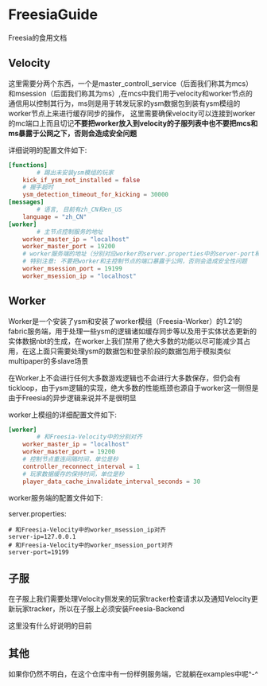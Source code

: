 # FreesiaGuide
Freesia的食用文档

## Velocity
这里需要分两个东西，一个是master_controll_service（后面我们称其为mcs）和msession（后面我们称其为ms）,在mcs中我们用于velocity和worker节点的通信用以控制其行为，ms则是用于转发玩家的ysm数据包到装有ysm模组的worker节点上来进行缓存同步的操作，
这里需要确保velocity可以连接到worker的mc端口上而且切记<b>不要把worker放入到velocity的子服列表中也不要把mcs和ms暴露于公网之下，否则会造成安全问题</b>

详细说明的配置文件如下:
~~~toml
[functions]
        # 踢出未安装ysm模组的玩家
	kick_if_ysm_not_installed = false
	# 握手超时
	ysm_detection_timeout_for_kicking = 30000
[messages]
        # 语言, 目前有zh_CN和en_US
	language = "zh_CN"
[worker]
        # 主节点控制服务的地址
	worker_master_ip = "localhost"
	worker_master_port = 19200
	# worker服务端的地址（分别对应worker的server.properties中的server-port和server-ip）
	# 特别注意: 不要把worker和主控制节点的端口暴露于公网，否则会造成安全性问题
	worker_msession_port = 19199
	worker_msession_ip = "localhost"
~~~

## Worker
Worker是一个安装了ysm和安装了worker模组（Freesia-Worker）的1.21的fabric服务端，用于处理一些ysm的逻辑诸如缓存同步等以及用于实体状态更新的实体数据nbt的生成，在worker上我们禁用了绝大多数的功能以尽可能减少其占用，在这上面只需要处理ysm的数据包和登录阶段的数据包用于模拟类似multipaper的多slave场景

在Worker上不会进行任何大多数游戏逻辑也不会进行大多数保存，但仍会有tickloop，由于ysm逻辑的实现，绝大多数的性能瓶颈也源自于worker这一侧但是由于Freesia的异步逻辑来说并不是很明显

worker上模组的详细配置文件如下:

~~~toml
[worker]
        # 和Freesia-Velocity中的分别对齐
	worker_master_ip = "localhost"
	worker_master_port = 19200
	# 控制节点重连间隔时间，单位是秒
	controller_reconnect_interval = 1
	# 玩家数据缓存的保持时间，单位是秒
	player_data_cache_invalidate_interval_seconds = 30
~~~

worker服务端的配置文件如下:

server.properties:
~~~properties
# 和Freesia-Velocity中的worker_msession_ip对齐
server-ip=127.0.0.1
# 和Freesia-Velocity中的worker_msession_port对齐
server-port=19199
~~~

## 子服
在子服上我们需要处理Velocity侧发来的玩家tracker检查请求以及通知Velocity更新玩家tracker，所以在子服上必须安装Freesia-Backend

这里没有什么好说明的目前

## 其他
如果你仍然不明白，在这个仓库中有一份样例服务端，它就躺在examples中呢^-^
